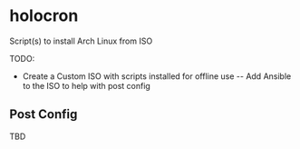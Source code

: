 # holocron
Script(s) to install Arch Linux from ISO

TODO:
- Create a Custom ISO with scripts installed for offline use
-- Add Ansible to the ISO to help with post config

## Post Config
TBD